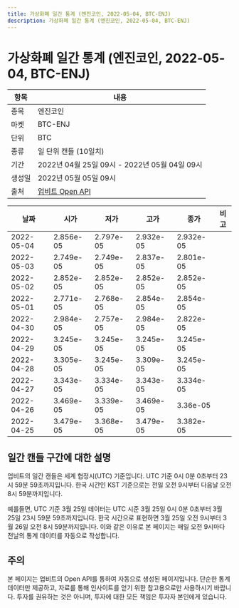 ```yaml
---
title: 가상화폐 일간 통계 (엔진코인, 2022-05-04, BTC-ENJ)
description: 가상화폐 일간 통계 (엔진코인, 2022-05-04, BTC-ENJ)
---
```



가상화폐 일간 통계 (엔진코인, 2022-05-04, BTC-ENJ)
===

|항목|내용|
|--|--|
|종목|엔진코인|
|마켓|BTC-ENJ|
|단위|BTC|
|종류|일 단위 캔들 (10일치)|
|기간|2022년 04월 25일 09시 - 2022년 05월 04일 09시|
|생성일|2022년 05월 05일 09시|
|출처|[업비트 Open API](https://docs.upbit.com)|


|날짜|시가|저가|고가|종가|비고|
|--|--|--|--|--|--|
|2022-05-04|2.856e-05|2.797e-05|2.932e-05|2.932e-05|    |
|2022-05-03|2.749e-05|2.749e-05|2.837e-05|2.801e-05|    |
|2022-05-02|2.852e-05|2.852e-05|2.852e-05|2.852e-05|    |
|2022-05-01|2.771e-05|2.768e-05|2.854e-05|2.854e-05|    |
|2022-04-30|2.984e-05|2.757e-05|2.984e-05|2.822e-05|    |
|2022-04-29|3.245e-05|3.245e-05|3.245e-05|3.245e-05|    |
|2022-04-28|3.305e-05|3.245e-05|3.309e-05|3.245e-05|    |
|2022-04-27|3.343e-05|3.334e-05|3.343e-05|3.334e-05|    |
|2022-04-26|3.469e-05|3.339e-05|3.469e-05|3.36e-05|    |
|2022-04-25|3.479e-05|3.368e-05|3.479e-05|3.382e-05|    |


일간 캔들 구간에 대한 설명
---


업비트의 일간 캔들은 세계 협정시(UTC) 기준입니다. 
UTC 기준 0시 0분 0초부터 23시 59분 59초까지입니다. 
한국 시간인 KST 기준으로는 전일 오전 9시부터 다음날 오전 8시 59분까지입니다. 


예를들면, UTC 기준 3월 25일 데이터는 UTC 시준 3월 25일 0시 0분 0초부터 3월 25일 23시 59분 59초까지입니다. 
한국 시간으로 표현하면 3월 25일 오전 9시부터 3월 26일 오전 8시 59분까지입니다. 
이와 같은 이유로 본 페이지는 매일 오전 9시마다 전날의 통계 데이터를 자동으로 작성합니다. 


주의
---


본 페이지는 업비트의 Open API를 통하여 자동으로 생성된 페이지입니다. 
단순한 통계 데이터만 제공하고, 자료를 통해 인사이트를 얻기 위한 참고용으로만 사용하시기 바랍니다. 
투자를 권유하는 것은 아니며, 투자에 대한 모든 책임은 투자자 본인에게 있습니다. 
